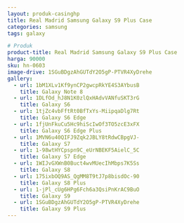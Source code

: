 ```yaml
---
layout: produk-casinghp
title: Real Madrid Samsung Galaxy S9 Plus Case
categories: samsung
tags: galaxy

# Produk
product-title: Real Madrid Samsung Galaxy S9 Plus Case
harga: 90000
sku: hn-0603
image-drive: 1SGuBDgzAhGUTdY2O5gP-PTVR4XyDrehe
gallery:
  - url: 1bM1XLv1Kf9ynCP2gwcpRkYE4S3AYbusB
    title: Galaxy Note 8
  - url: 1DLfOd_hJ8N1K0zlQxHAdvVANfuSKT3rG
    title: Galaxy S6
  - url: 1tjZc4vbFftRt0BfTxYs-MiipqaDlg7Rt
    title: Galaxy S6 Edge
  - url: 1fjUnFkuCu5Hc9hiScIwOf3TO5zcE3xFX
    title: Galaxy S6 Edge Plus
  - url: 1MVN6u40QIFJ9Zqk2JBLY8tRdwCBpgVJ-
    title: Galaxy S7
  - url: 1-98wtHYCpspn9C_eUrNBEKF5AielC_5C
    title: Galaxy S7 Edge
  - url: 1WIJvGXWnB0Buct4wvMUecIhMbps7K5Ss
    title: Galaxy S8
  - url: 175ixbOQ9AS_QgMM8T9tJ7p8bisdOc-90
    title: Galaxy S8 Plus
  - url: 1-jPl_cUg6HPg6Fch6a3QsiPnKrAC9BuO
    title: Galaxy S9
  - url: 1SGuBDgzAhGUTdY2O5gP-PTVR4XyDrehe
    title: Galaxy S9 Plus
---
```

